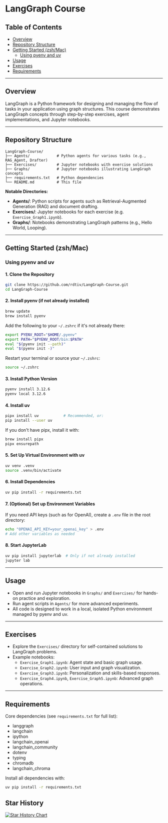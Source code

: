 # LangGraph Course


## Table of Contents

- [Overview](#overview)
- [Repository Structure](#repository-structure)
- [Getting Started (zsh/Mac)](#getting-started-zshmac)
  - [Using pyenv and uv](#using-pyenv-and-uv)
- [Usage](#usage)
- [Exercises](#exercises)
- [Requirements](#requirements)

---

## Overview

LangGraph is a Python framework for designing and managing the flow of tasks in your application using graph structures. This course demonstrates LangGraph concepts through step-by-step exercises, agent implementations, and Jupyter notebooks.

---

## Repository Structure

```
LangGraph-Course/
├── Agents/            # Python agents for various tasks (e.g., RAG_Agent, Drafter)
├── Exercises/         # Jupyter notebooks with exercise solutions
├── Graphs/            # Jupyter notebooks illustrating LangGraph concepts
├── requirements.txt   # Python dependencies
└── README.md          # This file
```

**Notable Directories:**
- **Agents/**: Python scripts for agents such as Retrieval-Augmented Generation (RAG) and document drafting.
- **Exercises/**: Jupyter notebooks for each exercise (e.g. `Exercise_Graph1.ipynb`).
- **Graphs/**: Notebooks demonstrating LangGraph patterns (e.g., Hello World, Looping).

---

## Getting Started (zsh/Mac)

### Using pyenv and uv

#### 1. Clone the Repository

```zsh
git clone https://github.com/rdtiv/LangGraph-Course.git
cd LangGraph-Course
```

#### 2. Install pyenv (if not already installed)

```zsh
brew update
brew install pyenv
```

Add the following to your `~/.zshrc` if it's not already there:

```zsh
export PYENV_ROOT="$HOME/.pyenv"
export PATH="$PYENV_ROOT/bin:$PATH"
eval "$(pyenv init --path)"
eval "$(pyenv init -)"
```
Restart your terminal or source your `~/.zshrc`:

```zsh
source ~/.zshrc
```

#### 3. Install Python Version

```zsh
pyenv install 3.12.6
pyenv local 3.12.6
```

#### 4. Install uv

```zsh
pipx install uv           # Recommended, or:
pip install --user uv
```

If you don't have pipx, install it with:

```zsh
brew install pipx
pipx ensurepath
```

#### 5. Set Up Virtual Environment with uv

```zsh
uv venv .venv
source .venv/bin/activate
```

#### 6. Install Dependencies

```zsh
uv pip install -r requirements.txt
```

#### 7. (Optional) Set up Environment Variables

If you need API keys (such as for OpenAI), create a `.env` file in the root directory:

```zsh
echo "OPENAI_API_KEY=your_openai_key" > .env
# Add other variables as needed
```

#### 8. Start JupyterLab

```zsh
uv pip install jupyterlab  # Only if not already installed
jupyter lab
```

---

## Usage

- Open and run Jupyter notebooks in `Graphs/` and `Exercises/` for hands-on practice and exploration.
- Run agent scripts in `Agents/` for more advanced experiments.
- All code is designed to work in a local, isolated Python environment managed by pyenv and uv.

---

## Exercises

- Explore the `Exercises/` directory for self-contained solutions to LangGraph problems.
- Example notebooks:
  - `Exercise_Graph1.ipynb`: Agent state and basic graph usage.
  - `Exercise_Graph2.ipynb`: User input and graph visualization.
  - `Exercise_Graph3.ipynb`: Personalization and skills-based responses.
  - `Exercise_Graph4.ipynb`, `Exercise_Graph5.ipynb`: Advanced graph operations.

---

## Requirements

Core dependencies (see `requirements.txt` for full list):

- langgraph
- langchain
- ipython
- langchain_openai
- langchain_community
- dotenv
- typing
- chromadb
- langchain_chroma

Install all dependencies with:

```zsh
uv pip install -r requirements.txt
```


## Star History

[![Star History Chart](https://api.star-history.com/svg?repos=iamvaibhavmehra/LangGraph-Course-freeCodeCamp&type=Date)](https://www.star-history.com/#iamvaibhavmehra/LangGraph-Course-freeCodeCamp&Date)

